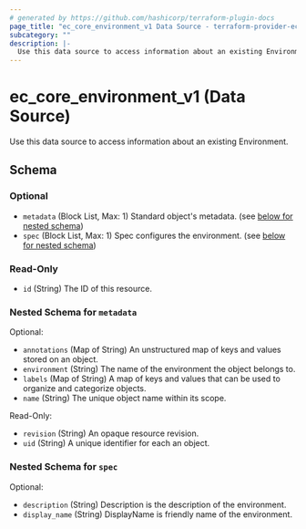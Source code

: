 ```yaml
---
# generated by https://github.com/hashicorp/terraform-plugin-docs
page_title: "ec_core_environment_v1 Data Source - terraform-provider-ec"
subcategory: ""
description: |-
  Use this data source to access information about an existing Environment.
---
```


# ec_core_environment_v1 (Data Source)

Use this data source to access information about an existing Environment.



<!-- schema generated by tfplugindocs -->
## Schema

### Optional

- `metadata` (Block List, Max: 1) Standard object's metadata. (see [below for nested schema](#nestedblock--metadata))
- `spec` (Block List, Max: 1) Spec configures the environment. (see [below for nested schema](#nestedblock--spec))

### Read-Only

- `id` (String) The ID of this resource.

<a id="nestedblock--metadata"></a>
### Nested Schema for `metadata`

Optional:

- `annotations` (Map of String) An unstructured map of keys and values stored on an object.
- `environment` (String) The name of the environment the object belongs to.
- `labels` (Map of String) A map of keys and values that can be used to organize and categorize objects.
- `name` (String) The unique object name within its scope.

Read-Only:

- `revision` (String) An opaque resource revision.
- `uid` (String) A unique identifier for each an object.


<a id="nestedblock--spec"></a>
### Nested Schema for `spec`

Optional:

- `description` (String) Description is the description of the environment.
- `display_name` (String) DisplayName is friendly name of the environment.
